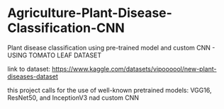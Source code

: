 # Agriculture-Plant-Disease-Classification-CNN
Plant disease classification using pre-trained model and custom CNN - USING TOMATO LEAF DATASET


link to dataset: https://www.kaggle.com/datasets/vipoooool/new-plant-diseases-dataset

 
this project calls for the use of well-known pretrained models: VGG16, ResNet50, and InceptionV3    nad custom CNN
